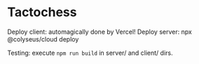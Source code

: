 # Tactochess

Deploy client: automagically done by Vercel!
Deploy server: npx @colyseus/cloud deploy

Testing: execute `npm run build` in server/ and client/ dirs.

